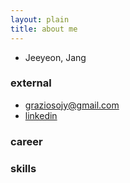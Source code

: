 ```yaml
---
layout: plain
title: about me
---
```


* Jeeyeon, Jang

### external

* [graziosojy@gmail.com](mailto:graziosojy@gmail.com)
* [linkedin](https://www.linkedin.com/in/jang-jeeyeon-42b6b413b/)

### career


### skills

